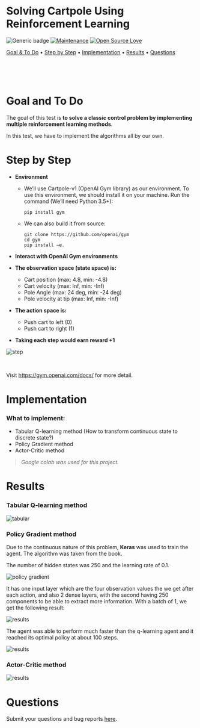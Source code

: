 # Solving Cartpole Using Reinforcement Learning



![Generic badge](https://img.shields.io/badge/Jupyter-orange.svg)
[![Maintenance](https://img.shields.io/badge/Maintained%3F-yes-green.svg)](https://github.com/luowensheng/Solving-cartpole-using-RL/pulse)
[![Open Source Love](https://badges.frapsoft.com/os/v2/open-source.svg?v=103)](https://github.com/luowensheng)

[Goal & To Do](#Goal-&-To-Do) • [Step by Step](#Step-by-Step) • [Implementation](#Implementation) • [Results](#Results) • [Questions](#Questions)

</center>
<br>
<br>
<br>


# Goal and To Do
The goal of this test is **to solve a classic control problem by implementing multiple reinforcement learning methods**.

In this test, we have to implement the algorithms all by our own.

# Step by Step
* **Environment**
    - We’ll use Cartpole-v1 (OpenAI Gym library) as our environment. To use this environment, we should install it on your machine. Run the command (We’ll need Python 3.5+):
        ```
        pip install gym
        ```
    - We can also build it from source:
        ```
        git clone https://github.com/openai/gym
        cd gym
        pip install –e.
        ```

* **Interact with OpenAI Gym environments**
* **The observation space (state space) is:**
    - Cart position (max: 4.8, min: -4.8)
    - Cart velocity (max: Inf, min: -Inf)
    - Pole Angle (max: 24 deg, min: -24 deg)
    - Pole velocity at tip (max: Inf, min: -Inf)

* **The action space is:**
    - Push cart to left (0)
    - Push cart to right (1)

* **Taking each step would earn reward +1**

![step](https://i.ibb.co/kqm7W2K/1.jpg)

<br>

Visit https://gym.openai.com/docs/ for more detail.

# Implementation
### **What to implement:**
* Tabular Q-learning method (How to transform continuous state to discrete state?)
* Policy Gradient method
* Actor-Critic method

>*Google colab was used for this project.*

# Results
### **Tabular Q-learning method**
![tabular](https://i.ibb.co/FXd1wGz/2.jpg)

### **Policy Gradient method**
Due to the continuous nature of this problem, **Keras** was used to train the agent. The algorithm was taken from the book.

The number of hidden states was 250 and the learning rate of 0.1.

![policy gradient](https://i.ibb.co/rxRS820/3.jpg)

It has one input layer which are the four observation values the we get after each action, and also 2 dense layers, with the second having 250 components to be able to extract more information. With a batch of 1, we get the following result:

![results](https://i.ibb.co/f8zwY27/4.jpg)

The agent was able to perform much faster than the q-learning agent and it reached its optimal policy at about 100 steps.

![results](https://i.ibb.co/PT63LMZ/5.jpg)

### **Actor-Critic method**
![results](https://i.ibb.co/myMdBRF/6.jpg)



# Questions
Submit your questions and bug reports [here](https://github.com/luowensheng/Natural-Language-Processing-Grammatical-Error-Correction-/issues).

